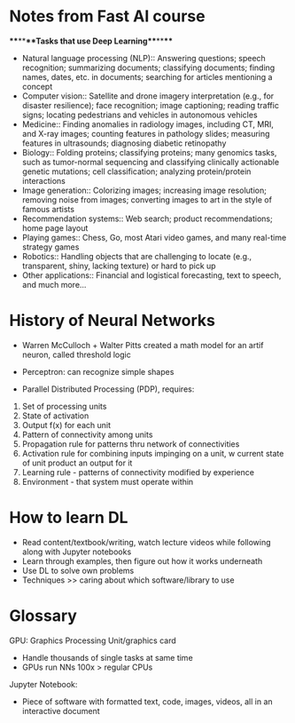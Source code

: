 # Notes from Fast AI course

**\*\***\*\***\*\***Tasks that use Deep Learning**\*\***\*\***\*\***

- Natural language processing (NLP):: Answering questions; speech recognition; summarizing documents; classifying documents; finding names, dates, etc. in documents; searching for articles mentioning a concept
- Computer vision:: Satellite and drone imagery interpretation (e.g., for disaster resilience); face recognition; image captioning; reading traffic signs; locating pedestrians and vehicles in autonomous vehicles
- Medicine:: Finding anomalies in radiology images, including CT, MRI, and X-ray images; counting features in pathology slides; measuring features in ultrasounds; diagnosing diabetic retinopathy
- Biology:: Folding proteins; classifying proteins; many genomics tasks, such as tumor-normal sequencing and classifying clinically actionable genetic mutations; cell classification; analyzing protein/protein interactions
- Image generation:: Colorizing images; increasing image resolution; removing noise from images; converting images to art in the style of famous artists
- Recommendation systems:: Web search; product recommendations; home page layout
- Playing games:: Chess, Go, most Atari video games, and many real-time strategy games
- Robotics:: Handling objects that are challenging to locate (e.g., transparent, shiny, lacking texture) or hard to pick up
- Other applications:: Financial and logistical forecasting, text to speech, and much more...

# History of Neural Networks

- Warren McCulloch + Walter Pitts created a math model for an artif neuron, called threshold logic

- Perceptron: can recognize simple shapes

- Parallel Distributed Processing (PDP), requires:

1. Set of processing units
2. State of activation
3. Output f(x) for each unit
4. Pattern of connectivity among units
5. Propagation rule for patterns thru network of connectivities
6. Activation rule for combining inputs impinging on a unit, w current state of unit product an output for it
7. Learning rule - patterns of connectivity modified by experience
8. Environment - that system must operate within

# How to learn DL

- Read content/textbook/writing, watch lecture videos while following along with Jupyter notebooks
- Learn through examples, then figure out how it works underneath
- Use DL to solve own problems
- Techniques >> caring about which software/library to use

# Glossary

GPU: Graphics Processing Unit/graphics card

- Handle thousands of single tasks at same time
- GPUs run NNs 100x > regular CPUs

Jupyter Notebook:

- Piece of software with formatted text, code, images, videos, all in an interactive document
